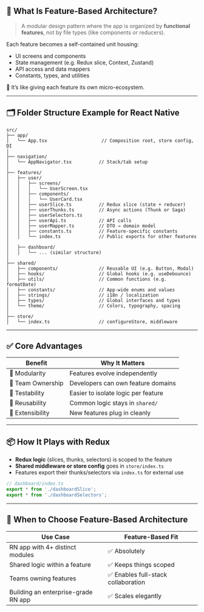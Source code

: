 ## 🧱 What Is Feature-Based Architecture?

> A modular design pattern where the app is organized by **functional features**, not by file types (like components or reducers).

Each feature becomes a self-contained unit housing:
- UI screens and components
- State management (e.g. Redux slice, Context, Zustand)
- API access and data mappers
- Constants, types, and utilities

🎯 It’s like giving each feature its own micro-ecosystem.

---

## 🗂 Folder Structure Example for React Native

```plaintext
src/
├── app/
│   └── App.tsx                    // Composition root, store config, DI
│
├── navigation/
│   └── AppNavigator.tsx          // Stack/tab setup
│
├── features/
│   ├── user/
│   │   ├── screens/
│   │   │   └── UserScreen.tsx
│   │   ├── components/
│   │   │   └── UserCard.tsx
│   │   ├── userSlice.ts          // Redux slice (state + reducer)
│   │   ├── userThunks.ts         // Async actions (Thunk or Saga)
│   │   ├── userSelectors.ts
│   │   ├── userApi.ts            // API calls
│   │   ├── userMapper.ts         // DTO → domain model
│   │   ├── constants.ts          // Feature-specific constants
│   │   └── index.ts              // Public exports for other features
│
│   ├── dashboard/
│   │   └── ... (similar structure)
│
├── shared/
│   ├── components/               // Reusable UI (e.g. Button, Modal)
│   ├── hooks/                    // Global hooks (e.g. useDebounce)
│   ├── utils/                    // Common functions (e.g. formatDate)
│   ├── constants/                // App-wide enums and values
│   ├── strings/                  // i18n / localization
│   ├── types/                    // Global interfaces and types
│   └── theme/                    // Colors, typography, spacing
│
├── store/
│   └── index.ts                  // configureStore, middleware
```

---

## ✅ Core Advantages

| Benefit                         | Why It Matters                         |
|----------------------------------|----------------------------------------|
| 🧩 Modularity                     | Features evolve independently          |
| 🧠 Team Ownership                 | Developers can own feature domains     |
| 🧪 Testability                   | Easier to isolate logic per feature    |
| 🔁 Reusability                   | Common logic stays in `shared/`        |
| 🔌 Extensibility                 | New features plug in cleanly           |

---

## 📦 How It Plays with Redux

- **Redux logic** (slices, thunks, selectors) is scoped to the feature
- **Shared middleware or store config** goes in `store/index.ts`
- Features export their thunks/selectors via `index.ts` for external use

```ts
// dashboard/index.ts
export * from './dashboardSlice';
export * from './dashboardSelectors';
```

---

## 📍 When to Choose Feature-Based Architecture

| Use Case                          | Feature-Based Fit                     |
|-----------------------------------|----------------------------------------|
| RN app with 4+ distinct modules   | ✅ Absolutely                          |
| Shared logic within a feature     | ✅ Keeps things scoped                 |
| Teams owning features             | ✅ Enables full-stack collaboration    |
| Building an enterprise-grade RN app| ✅ Scales elegantly                    |
